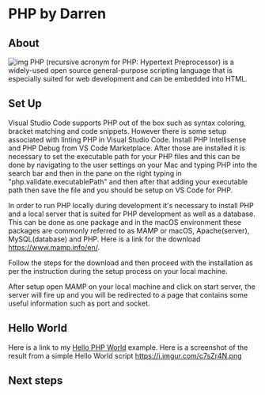# PHP by Darren

## About
![img](https://chocolatey.org/content/packageimages/php.7.2.3.svg)
PHP (recursive acronym for PHP: Hypertext Preprocessor) is a widely-used open source general-purpose scripting language that is especially suited for web development and can be embedded into HTML.

## Set Up
Visual Studio Code supports PHP out of the box such as syntax coloring, bracket matching and code snippets. However there is some setup associated with linting PHP in Visual Studio Code. Install PHP Intellisense and PHP Debug from VS Code Marketplace.  After those are installed it is necessary to set the executable path for your PHP files and this can be done by navigating to the user settings on your Mac and typing PHP into the search bar and then in the pane on the right typing in "php.validate.executablePath" and then after that adding your executable path then save the file and you should be setup on VS Code for PHP.  

In order to run PHP locally during development it's necessary to install PHP and a local server that is suited for PHP development as well as a database.  This can be done as one package and in the macOS environment these packages are commonly referred to as MAMP or macOS, Apache(server), MySQL(database) and PHP.  Here is a link for the download https://www.mamp.info/en/.

Follow the steps for the download and then proceed with the installation as per the instruction during the setup process on your local machine.

After setup open MAMP on your local machine and click on start server, the server will fire up and you will be redirected to a page that contains some useful information such as port and socket.

## Hello World

Here is a link to my [Hello PHP World](https://github.com/darrenrector91/hello-php) example.
Here is a screenshot of the result from a simple Hello World script https://i.imgur.com/c7sZr4N.png

## Next steps


